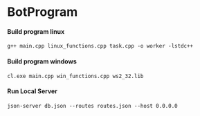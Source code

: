 # BotProgram

#### Build program linux
```shell
g++ main.cpp linux_functions.cpp task.cpp -o worker -lstdc++
```

#### Build program windows
```shell
cl.exe main.cpp win_functions.cpp ws2_32.lib
```

#### Run Local Server
```
json-server db.json --routes routes.json --host 0.0.0.0
```